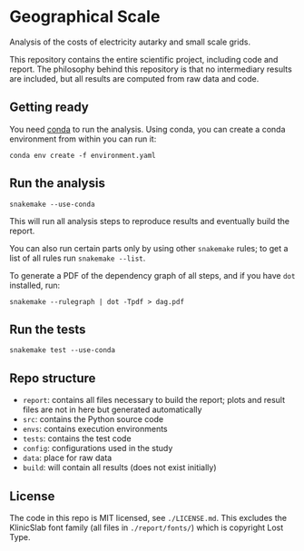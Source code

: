 # Geographical Scale

Analysis of the costs of electricity autarky and small scale grids.

This repository contains the entire scientific project, including code and report. The philosophy behind this repository is that no intermediary results are included, but all results are computed from raw data and code.

## Getting ready

You need [conda](https://conda.io/docs/index.html) to run the analysis. Using conda, you can create a conda environment from within you can run it:

    conda env create -f environment.yaml

## Run the analysis

    snakemake --use-conda

This will run all analysis steps to reproduce results and eventually build the report.

You can also run certain parts only by using other `snakemake` rules; to get a list of all rules run `snakemake --list`.

To generate a PDF of the dependency graph of all steps, and if you have `dot` installed, run:

    snakemake --rulegraph | dot -Tpdf > dag.pdf

## Run the tests

    snakemake test --use-conda

## Repo structure

* `report`: contains all files necessary to build the report; plots and result files are not in here but generated automatically
* `src`: contains the Python source code
* `envs`: contains execution environments
* `tests`: contains the test code
* `config`: configurations used in the study
* `data`: place for raw data
* `build`: will contain all results (does not exist initially)

## License

The code in this repo is MIT licensed, see `./LICENSE.md`. This excludes the KlinicSlab font family (all files in `./report/fonts/`) which is copyright Lost Type.
